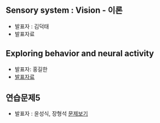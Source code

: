 ## Sensory system : Vision - 이론
- 발표자 : 김덕태
- 발표자료

## Exploring behavior and neural activity
- 발표자: 홍길한
- [발표자료](http://nbviewer.ipython.org/github/biospin/neuropy/blob/gh-pages/doc/part1/study06/Explorig.ipynb)

## 연습문제5
- 발표자 : 윤성식, 장형석
[문제보기](http://nbviewer.ipython.org/github/biospin/neuropy/blob/gh-pages/doc/part1/study06/exercise5.ipynb)

